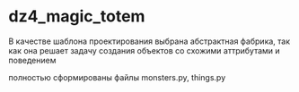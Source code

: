 # dz4_magic_totem
В качестве шаблона проектирования выбрана абстрактная фабрика, так как она решает задачу создания объектов со схожими аттрибутами и поведением

полностью сформированы файлы monsters.py, things.py
